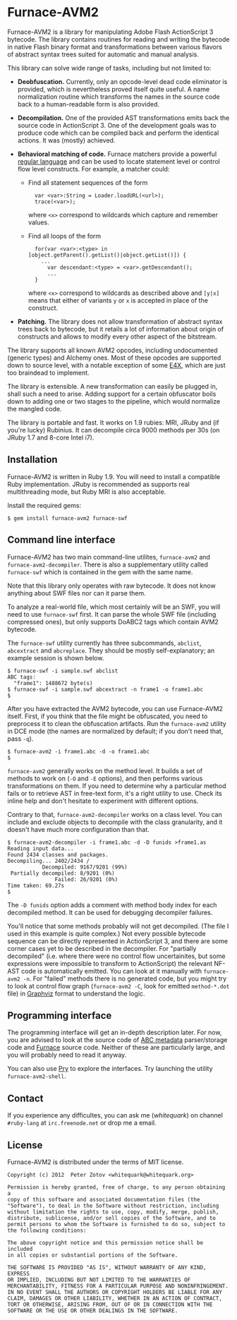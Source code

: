 Furnace-AVM2
============

Furnace-AVM2 is a library for manipulating Adobe Flash ActionScript 3 bytecode. The library contains routines for reading and writing the bytecode in native Flash binary format and transformations between various flavors of abstract syntax trees suited for automatic and manual analysis.

This library can solve wide range of tasks, including but not limited to:

 * **Deobfuscation.** Currently, only an opcode-level dead code eliminator is provided, which is nevertheless proved itself quite useful. A name normalization routine which transforms the names in the source code back to a human-readable form is also provided.
 * **Decompilation.** One of the provided AST transformations emits back the source code in ActionScript 3. One of the development goals was to produce code which can be compiled back and perform the identical actions. It was (mostly) achieved.
 * **Behavioral matching of code.** Furnace matchers provide a powerful [regular language](http://en.wikipedia.org/wiki/Regular_languages) and can be used to locate statement level or control flow level constructs. For example, a matcher could:

    * Find all statement sequences of the form

            var <var>:String = Loader.loadURL(<url>);
            trace(<var>);

      where `<x>` correspond to wildcards which capture and remember values.

    * Find all loops of the form

            for(var <var>:<type> in [object.getParent().getList()|object.getList()]) {
              ...
            	var descendant:<type> = <var>.getDescendant();
            	...
            }

      where `<x>` correspond to wildcards as described above and `[y|x]` means that either of variants `y` or `x` is accepted in place of the construct.

 * **Patching.** The library does not allow transformation of abstract syntax trees back to bytecode, but it retails a lot of information about origin of constructs and allows to modify every other aspect of the bitstream.

The library supports all known AVM2 opcodes, including undocumented (generic types) and Alchemy ones. Most of these opcodes are supported down to source level, with a notable exception of some [E4X](http://en.wikipedia.org/wiki/E4X), which are just too braindead to implement.

The library is extensible. A new transformation can easily be plugged in, shall such a need to arise. Adding support for a certain obfuscator boils down to adding one or two stages to the pipeline, which would normalize the mangled code.

The library is portable and fast. It works on 1.9 rubies: MRI, JRuby and (if you're lucky) Rubinius. It can decompile circa 9000 methods per 30s (on JRuby 1.7 and 8-core Intel i7).

Installation
------------

Furnace-AVM2 is written in Ruby 1.9. You will need to install a compatible Ruby implementation. JRuby is recommended as supports real multithreading mode, but Ruby MRI is also acceptable.

Install the required gems:

    $ gem install furnace-avm2 furnace-swf

Command line interface
----------------------

Furnace-AVM2 has two main command-line utilites, `furnace-avm2` and `furnace-avm2-decompiler`. There is also a supplementary utility called `furnace-swf` which is contained in the gem with the same name.

Note that this library only operates with raw bytecode. It does not know anything about SWF files nor can it parse them.

To analyze a real-world file, which most certainly will be an SWF, you will need to use `furnace-swf` first. It can parse the whole SWF file (including compressed ones), but only supports DoABC2 tags which contain AVM2 bytecode.

The `furnace-swf` utility currently has three subcommands, `abclist`, `abcextract` and `abcreplace`. They should be mostly self-explanatory; an example session is shown below.

    $ furnace-swf -i sample.swf abclist
    ABC tags:
      "frame1": 1488672 byte(s)
    $ furnace-swf -i sample.swf abcextract -n frame1 -o frame1.abc
    $

After you have extracted the AVM2 bytecode, you can use Furnace-AVM2 itself. First, if you think that the file might be obfuscated, you need to preprocess it to clean the obfuscation artifacts. Run the `furnace-avm2` utility in DCE mode (the names are normalized by default; if you don't need that, pass `-q`).

    $ furnace-avm2 -i frame1.abc -d -o frame1.abc
    $

`furnace-avm2` generally works on the method level. It builds a set of methods to work on (`-O` and `-E` options), and then performs various transformations on them. If you need to determine why a particular method fails or to retrieve AST in free-text form, it's a right utility to use. Check its inline help and don't hesitate to experiment with different options.

Contrary to that, `furnace-avm2-decompiler` works on a class level. You can include and exclude objects to decompile with the class granularity, and it doesn't have much more configuration than that.

    $ furnace-avm2-decompiler -i frame1.abc -d -D funids >frame1.as
    Reading input data...
    Found 2434 classes and packages.
    Decompiling... 2402/2434 /
               Decompiled: 9167/9201 (99%)
     Partially decompiled: 8/9201 (0%)
                   Failed: 26/9201 (0%)
    Time taken: 69.27s
    $

The `-D funids` option adds a comment with method body index for each decompiled method. It can be used for debugging decompiler failures.

You'll notice that some methods probably will not get decompiled. (The file I used in this example is quite complex.) Not every possible bytecode sequence can be directly represented in ActionScript 3, and there are some corner cases yet to be described in the decompiler. For "partially decompiled" (i.e. where there were no control flow uncertainites, but some expressions were impossible to transform to ActionScript) the relevant NF-AST code is automatically emitted. You can look at it manually with `furnace-avm2 -n`. For "failed" methods there is no generated code, but you might try to look at control flow graph (`furnace-avm2 -C`, look for emitted `method-*.dot` file) in [Graphviz](http://en.wikipedia.org/wiki/Graphviz) format to understand the logic.

Programming interface
---------------------

The programming interface will get an in-depth description later. For now, you are advised to look at the source code of [ABC metadata](https://github.com/whitequark/furnace-avm2/tree/master/lib/furnace-avm2/abc/metadata) parser/storage code and [Furnace](https://github.com/whitequark/furnace/tree/master/lib/furnace) source code. Neither of these are particularly large, and you will probably need to read it anyway.

You can also use [Pry](http://pry.github.com/) to explore the interfaces. Try launching the utility `furnace-avm2-shell`.

Contact
-------

If you experience any difficultes, you can ask me (*whitequark*) on channel `#ruby-lang` at `irc.freenode.net` or drop me a email.

License
-------

Furnace-AVM2 is distributed under the terms of MIT license.

    Copyright (c) 2012  Peter Zotov <whitequark@whitequark.org>

    Permission is hereby granted, free of charge, to any person obtaining a
    copy of this software and associated documentation files (the
    "Software"), to deal in the Software without restriction, including
    without limitation the rights to use, copy, modify, merge, publish,
    distribute, sublicense, and/or sell copies of the Software, and to
    permit persons to whom the Software is furnished to do so, subject to
    the following conditions:

    The above copyright notice and this permission notice shall be included
    in all copies or substantial portions of the Software.

    THE SOFTWARE IS PROVIDED "AS IS", WITHOUT WARRANTY OF ANY KIND, EXPRESS
    OR IMPLIED, INCLUDING BUT NOT LIMITED TO THE WARRANTIES OF
    MERCHANTABILITY, FITNESS FOR A PARTICULAR PURPOSE AND NONINFRINGEMENT.
    IN NO EVENT SHALL THE AUTHORS OR COPYRIGHT HOLDERS BE LIABLE FOR ANY
    CLAIM, DAMAGES OR OTHER LIABILITY, WHETHER IN AN ACTION OF CONTRACT,
    TORT OR OTHERWISE, ARISING FROM, OUT OF OR IN CONNECTION WITH THE
    SOFTWARE OR THE USE OR OTHER DEALINGS IN THE SOFTWARE.
